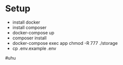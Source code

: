 # Setup
- install docker
- install composer
- docker-compose up
- composer install
- docker-compose exec app  chmod -R 777 ./storage
- cp .env.example .env

#uhu
